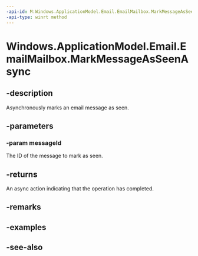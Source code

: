 ----api-id: M:Windows.ApplicationModel.Email.EmailMailbox.MarkMessageAsSeenAsync(System.String)
-api-type: winrt method
---<!-- Method syntaxpublic Windows.Foundation.IAsyncAction MarkMessageAsSeenAsync(System.String messageId)--># Windows.ApplicationModel.Email.EmailMailbox.MarkMessageAsSeenAsync## -descriptionAsynchronously marks an email message as seen.## -parameters### -param messageIdThe ID of the message to mark as seen.## -returnsAn async action indicating that the operation has completed.## -remarks## -examples## -see-also